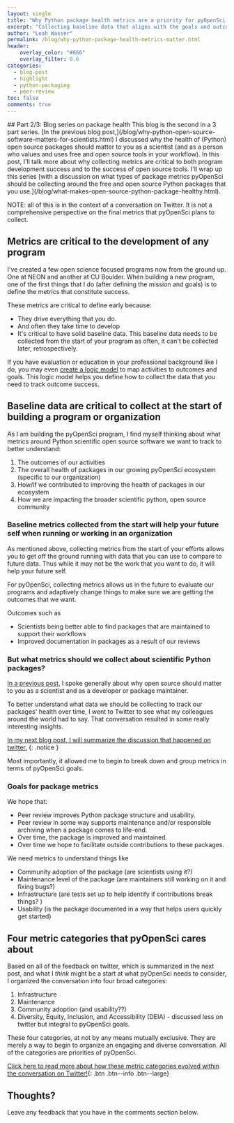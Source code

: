 ```yaml
---
layout: single
title: "Why Python package health metrics are a priority for pyOpenSci and other open source communities"
excerpt: "Collecting baseline data that aligns with the goals and outcomes of your project, program or organization is critical to do at the beginning. Here I briefly explain why Python package health metrics are so important to the long-term success of pyOpenSci."
author: "Leah Wasser"
permalink: /blog/why-python-package-health-metrics-matter.html
header:
    overlay_color: "#666"
    overlay_filter: 0.6
categories:
  - blog-post
  - highlight
  - python-packaging
  - peer-review
toc: false
comments: true
---
```


<div class="notice" markdown="1">
## Part 2/3: Blog series on package health
This blog is the second in a 3 part series. [In the previous blog post,](/blog/why-python-open-source-software-matters-for-scientists.html)
I discussed why the health of (Python) open source
packages should matter to you as a scientist (and as a person who values and
uses free and open source tools in your workflow). In this post, I'll talk
more about why collecting metrics are critical to both program development success
and to the success of open source tools. I'll wrap up this series
[with a discussion on what types of package metrics pyOpenSci should be collecting
around the free and open source Python packages that you use.](/blog/what-makes-open-source-python-package-healthy.html).

NOTE: all of this is in the context of a conversation on Twitter. It is not a
comprehensive perspective on the final metrics that pyOpenSci plans to collect.
</div>

## Metrics are critical to the development of any program

I've created a few open science focused programs now from the ground up. One at
NEON and another at CU Boulder. When building a new program, one of the first
things that I do (after defining the mission and goals) is to define the metrics
that constitute success.

These metrics are critical to define early because:

* They drive everything that you do.
* And often they take time to develop
* It's critical to have solid baseline data. This baseline data needs to be collected from the start of your program as often, it can't be collected later, retrospectively.

If you have evaluation or education in your professional background like I do,
you may even
[create a logic model](https://thecompassforsbc.org/how-to-guide/how-develop-logic-model-0) to map activities to outcomes and goals. This logic
model helps you define how
to collect the data that you need to track outcome success.

## Baseline data are critical to collect at the start of building a program or organization

As I am building the pyOpenSci program, I find myself thinking about what metrics
around Python scientific open source software we want to track to better understand:

1. The outcomes of our activities
2. The overall health of packages in our growing pyOpenSci ecosystem (specific to our organization)
3. How/if we contributed to improving the health of packages in our ecosystem
4. How we are impacting the broader scientific python, open source community

### Baseline metrics collected from the start will help your future self when running or working in an organization

As mentioned above, collecting metrics from the start
of your efforts allows you to get off the ground running with data that you can use to compare to future data. Thus while it may not be the work that you want to do, it will
help your future self.

For pyOpenSci, collecting metrics allows us in the future
to evaluate our programs and adaptively change things to
make sure we are getting the outcomes that we want.

Outcomes such as
* Scientists being better able to find packages that are maintained to support their workflows
* Improved documentation in packages as a result of our reviews

### But what metrics should we collect about scientific Python packages?

[In a previous post,](/blog/why-python-open-source-software-matters-for-scientists.html) I spoke
generally about why open source should matter to you as a scientist and as a
developer or package maintainer.

To better understand what data we should be collecting to track our packages'
health over time, I went to Twitter to see what my colleagues around the world
had to say. That conversation resulted in some really interesting insights.

[In my next blog post, I will summarize the discussion that happened on twitter.](/blog/what-makes-open-source-python-package-healthy.html)
{: .notice }

Most importantly, it allowed me to begin to break down and group metrics in
terms of pyOpenSci goals.

### Goals for package metrics

We hope that:

* Peer review improves Python package structure and usability.
* Peer review in some way supports maintenance and/or responsible archiving when a package comes to life-end.
* Over time, the package is improved and maintained.
* Over time we hope to facilitate outside contributions to these packages.

We need metrics to understand things like

* Community adoption of the package (are scientists using it?)
* Maintenance level of the package (are maintainers still working on it and fixing bugs?)
* Infrastructure (are tests set up to help identify if contributions break things? )
* Usability (is the package documented in a way that helps users quickly get started)

## Four metric categories that pyOpenSci cares about

Based on all of the feedback on twitter, which is summarized in the next post, and what I *think* might be a start at what pyOpenSci
needs to consider, I organized the conversation into four broad categories:

1. Infrastructure
2. Maintenance
3. Community adoption (and usability??)
4. Diversity, Equity, Inclusion, and Accessibility (DEIA) - discussed less on twitter but integral to pyOpenSci goals.

These four categories, at not by any means mutually exclusive. They are merely a way
to begin to organize an engaging and diverse conversation. All of the categories are priorities of pyOpenSci.

[<i class="fas fa-hand-point-right"></i> Click here to read more about how these metric categories  evolved within the conversation on Twitter!](/blog/what-makes-open-source-python-package-healthy.html){: .btn .btn--info .btn--large}

## Thoughts?

Leave any feedback that you have in the comments section below.
